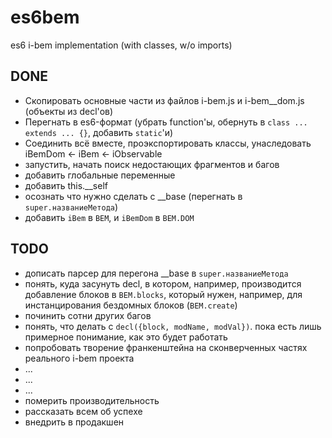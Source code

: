 # es6bem
es6 i-bem implementation (with classes, w/o imports)

## DONE
* Скопировать основные части из файлов i-bem.js и i-bem__dom.js (объекты из decl'ов)
* Перегнать в es6-формат (убрать function'ы, обернуть в `class ... extends ... {}`, добавить `static`'и)
* Соединить всё вместе, проэкспортировать классы, унаследовать iBemDom <- iBem <- iObservable
* запустить, начать поиск недостающих фрагментов и багов
* добавить глобальные переменные
* добавить this.__self
* осознать что нужно сделать с __base (перегнать в `super.названиеМетода`)
* добавить `iBem` в `BEM`, и `iBemDom` в `BEM.DOM`

## TODO
* дописать парсер для перегона __base в `super.названиеМетода`
* понять, куда засунуть decl,
  в котором, например, производится добавление блоков в `BEM.blocks`,
  который нужен, например, для инстанцирования бездомных блоков (`BEM.create`)
* починить сотни других багов
* понять, что делать с `decl({block, modName, modVal})`. пока есть лишь примерное понимание, как это будет работать
* попробовать творение франкенштейна на сконверченных частях реального i-bem проекта
* ...
* ...
* ...
* померить производительность
* рассказать всем об успехе
* внедрить в продакшен 

